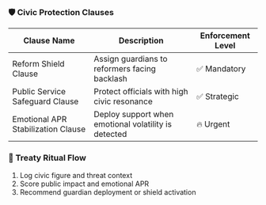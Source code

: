 ### 🛡️ Civic Protection Clauses
| Clause Name                     | Description                                                   | Enforcement Level |
|--------------------------------|---------------------------------------------------------------|--------------------|
| Reform Shield Clause            | Assign guardians to reformers facing backlash                | ✅ Mandatory  
| Public Service Safeguard Clause| Protect officials with high civic resonance                  | ✅ Strategic  
| Emotional APR Stabilization Clause| Deploy support when emotional volatility is detected       | 🔥 Urgent  

### 🔄 Treaty Ritual Flow
1. Log civic figure and threat context  
2. Score public impact and emotional APR  
3. Recommend guardian deployment or shield activation
